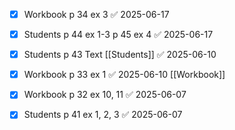 - [x] Workbook p 34 ex 3 ✅ 2025-06-17
- [x] Students p 44 ex 1-3 p 45 ex 4 ✅ 2025-06-17

- [x] Students p 43 Text [[Students]] ✅ 2025-06-10
- [x] Workbook p 33 ex 1 ✅ 2025-06-10 [[Workbook]]

- [x] Workbook p 32 ex 10, 11 ✅ 2025-06-07
- [x] Students p 41 ex 1, 2, 3 ✅ 2025-06-07